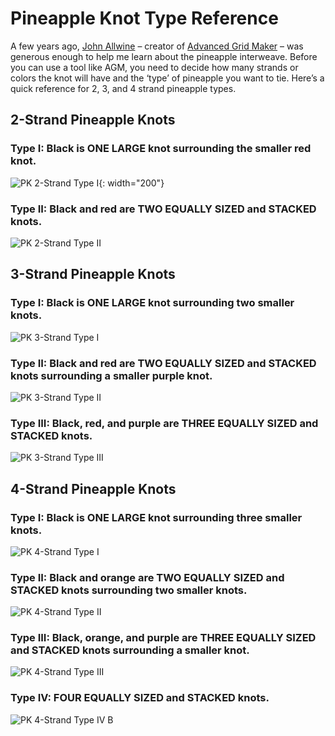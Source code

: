# Pineapple Knot Type Reference

A few years ago, [John Allwine](https://www.facebook.com/freakinsweetknots/) – creator of [Advanced Grid Maker](http://freakinsweetapps.com/knots/knotgrid/advanced.html) – was generous enough to help me learn about the pineapple interweave. Before you can use a tool like AGM, you need to decide how many strands or colors the knot will have and the ‘type’ of pineapple you want to tie. Here’s a quick reference for 2, 3, and 4 strand pineapple types.


## 2-Strand Pineapple Knots

### Type I: Black is ONE LARGE knot surrounding the smaller red knot. 

![PK 2-Strand Type I](../assets/images/pk-types/pk_2-strand_type-i.jpg){: width="200"}

### Type II: Black and red are TWO EQUALLY SIZED and STACKED knots. 

![PK 2-Strand Type II](../assets/images/pk-types/pk_2-strand_type-ii.jpe)


## 3-Strand Pineapple Knots

### Type I: Black is ONE LARGE knot surrounding two smaller knots.

![PK 3-Strand Type I](../assets/images/pk-types/pk_3-strand_type-i.jpg)

### Type II: Black and red are TWO EQUALLY SIZED and STACKED knots surrounding a smaller purple knot.  

![PK 3-Strand Type II](../assets/images/pk-types/pk_3-strand_type-ii.jpe)

### Type III: Black, red, and purple are THREE EQUALLY SIZED and STACKED knots. 

![PK 3-Strand Type III](../assets/images/pk-types/pk_3-strand_type-iii.jpe)


## 4-Strand Pineapple Knots

### Type I: Black is ONE LARGE knot surrounding three smaller knots. 

![PK 4-Strand Type I](../assets/images/pk-types/pk_4-strand_type-i.jpe)

### Type II: Black and orange are TWO EQUALLY SIZED and STACKED knots surrounding two smaller knots.  

![PK 4-Strand Type II](../assets/images/pk-types/pk_4-strand_type-ii.jpe)

### Type III: Black, orange, and purple are THREE EQUALLY SIZED and STACKED knots surrounding a smaller knot. 

![PK 4-Strand Type III](../assets/images/pk-types/pk_4-strand_type-iii.jpe)

### Type IV: FOUR EQUALLY SIZED and STACKED knots. 

![PK 4-Strand Type IV B](../assets/images/pk-types/pk_4-strand_type-iv-b.jpe)

